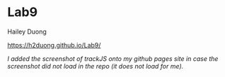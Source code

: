 # Lab9
Hailey Duong

https://h2duong.github.io/Lab9/ 

*I added the screenshot of trackJS onto my github pages site in case the screenshot did not load in the repo (it does not load for me).*
